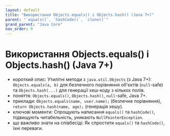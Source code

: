```yaml
---
layout: default
title: "Використання Objects.equals() і Objects.hash() (Java 7+)"
parent: "`equals()`, `hashCode()`, `clone()`"
grand_parent: "Java Core"
nav_order: 9
---
```


# Використання Objects.equals() і Objects.hash() (Java 7+)

*   короткий опис: Утилітні методи з `java.util.Objects` (з Java 7+): `Objects.equals(a, b)` для безпечного порівняння об'єктів (`null`-safe) та `Objects.hash(...)` для генерації хеш-коду з кількох полів.
*   поняття: `Objects.equals()`, `Objects.hash()`, `null`-safe, Java 7+.
*   приклади: `Objects.equals(name, user.name);` (безпечне порівняння), `return Objects.hash(name, age);` (генерація хешу).
*   ключові моменти: Спрощують написання `equals()` та `hashCode()`, підвищують читабельність, уникають `NullPointerException`.
*   що важливо знати на співбесіді: Як спростити `equals()` та `hashCode()`, їхні переваги.
